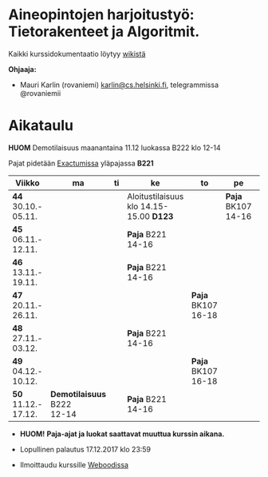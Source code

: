 # Aineopintojen harjoitustyö: Tietorakenteet ja Algoritmit.
Kaikki kurssidokumentaatio löytyy [wikistä](https://github.com/TiraLabra/2017-syksy-periodi-2/wiki)

**Ohjaaja:**
* Mauri Karlin (rovaniemi) karlin@cs.helsinki.fi, telegrammissa @rovaniemii

# Aikataulu

**HUOM** Demotilaisuus maanantaina 11.12 luokassa B222 klo 12-14

Pajat pidetään [Exactumissa](http://www.helsinki.fi/teknos/opetustilat/kumpula/gh2b/default.htm) yläpajassa **B221**

| Viikko | ma | ti | ke | to | pe | la | su |
| --- | --- | --- | --- | --- | --- | --- | --- |
| **44**<br>30.10.-<br>05.11. |   |  | Aloitustilaisuus<br>klo 14.15-15.00 **D123**  |  | **Paja** BK107<br>14-16<br> |  |  **DL 1**<br>23:59|
| **45**<br>06.11.-<br>12.11. |  |  | **Paja** B221<br>14-16<br> |  |  |  | **DL 2**<br>23:59 |
| **46**<br>13.11.-<br>19.11. |  |  | **Paja** B221<br>14-16<br> |  |  |  | **DL 3**<br>23:59 |
| **47**<br>20.11.-<br>26.11. |  |  |  | **Paja** BK107 <br>16-18<br> |  |  | **DL 4**<br>23:59 |
| **48**<br>27.11.-<br>03.12. |  |  | **Paja** B221<br>14-16<br> |  |  |  | **DL 5**<br>23:59 |
| **49**<br>04.12.-<br>10.12. |  |  |  | **Paja** BK107 <br>16-18<br> |  |  | **DL 6**<br>23:59 |
| **50**<br>11.12.-<br>17.12. | **Demotilaisuus** B222 <br>12-14<br> |  | **Paja** B221<br>14-16<br> |  |  |  | **DL Loppupalautus**<br>23:59 | 

* **HUOM!** **Paja-ajat ja luokat saattavat muuttua kurssin aikana.**

* Lopullinen palautus 17.12.2017 klo 23:59

* Ilmoittaudu kurssille [Weboodissa](https://weboodi.helsinki.fi/hy/opettaptied.jsp?OpetTap=121539272&html=1)
